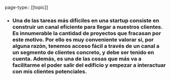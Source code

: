 page-type:: [[topic]]
- ### Una de las tareas más difíciles en una startup consiste en construir un canal eficiente para llegar a nuestros clientes. Es innumerable la cantidad de proyectos que fracasan por este motivo. Por ello es muy conveniente valorar si, por alguna razón, tenemos acceso fácil a través de un canal a un segmento de clientes concreto, y debe ser tenido en cuenta. Además, es una de las cosas que más va a facilitarme el poder salir del edificio y empezar a interactuar con mis clientes potenciales.


